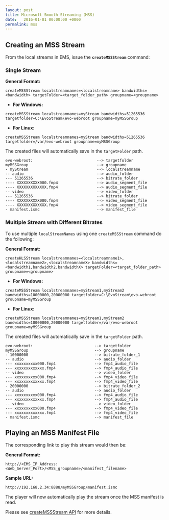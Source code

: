 ```yaml
---
layout: post
title: Microsoft Smooth Streaming (MSS)
date:   2016-01-01 00:00:00 +0000
permalink: mss
---
```


## Creating an MSS Stream

From the local streams in EMS, issue the **`createMSSStream`** command:

### Single Stream

**General Format:**

``` 
createMSSStream localstreamnames=<localstreamname> bandwidths=<bandwidth> targetFolder=<target_folder_path> groupname=<groupname>
```

- **For Windows:**

``` 
createMSSStream localstreamnames=myStream bandwidths=51265536 targetfolder=C:\EvoStream\evo-webroot groupname=myMSSGroup
```

- **For Linux:**

``` 
createMSSStream localstreamnames=myStream bandwidths=51265536 targetfolder=/var/evo-webroot groupname=myMSSGroup
```



The created files will automatically save in the `targetFolder` path.

``` 
evo-webroot:                            --> targetfolder
myMSSGroup                              --> groupname
- myStream                              --> localstreamname
-- audio                                --> audio_folder
--- 51265536                            --> bitrate_folder
---- XXXXXXXXXX000.fmp4                 --> audio_segment_file
---- XXXXXXXXXXXXX.fmp4                 --> audio_segment_file
-- video                                --> video_folder
--- 51265536                            --> bitrate_folder
---- XXXXXXXXXX000.fmp4                 --> video_segment_file
---- XXXXXXXXXXXXX.fmp4                 --> video_segment_file
- manifest.ismc                         --> manifest_file
```



### Multiple Stream with Different Bitrates

To use multiple `localStreamNames` using one `createMSSStream` command do the following:

**General Format:**

``` 
createHLSStream localstreamnames=<localstreamname1>,<localstreamname2>,<localstreamnameX> bandwidths=<bandwidth1,bandwidth2,bandwidthX> targetFolder=<target_folder_path> groupname=<groupname>
```

- **For Windows:**

``` 
createMSSStream localstreamnames=myStream1,myStream2 bandwidths=10000000,20000000 targetfolder=C:\EvoStream\evo-webroot groupname=myMSSGroup
```

- **For Linux:**

``` 
createMSSStream localstreamnames=myStream1,myStream2 bandwidths=10000000,20000000 targetfolder=/var/evo-webroot groupname=myMSSGroup
```



The created files will automatically save in the `targetFolder` path.

``` 
evo-webroot:                           --> targetfolder
myMSSGroup                             --> groupname
- 10000000                             --> bitrate_folder_1
-- audio                               --> audio_folder
--- xxxxxxxxxx000.fmp4                 --> fmp4_audio_file
--- xxxxxxxxxxxxx.fmp4                 --> fmp4_audio_file
-- video                               --> video_folder
--- xxxxxxxxxx000.fmp4                 --> fmp4_video_file
--- xxxxxxxxxxxxx.fmp4                 --> fmp4_video_file
- 20000000                             --> bitrate_folder_2
-- audio                               --> audio_folder
--- xxxxxxxxxx000.fmp4                 --> fmp4_audio_file
--- xxxxxxxxxxxxx.fmp4                 --> fmp4_audio_file
-- video                               --> video_folder
--- xxxxxxxxxx000.fmp4                 --> fmp4_video_file
--- xxxxxxxxxxxxx.fmp4                 --> fmp4_video_file
- manifest.ismc                        --> manifest_file
```





## Playing an MSS Manifest File

The corresponding link to play this stream would then be:

**General Format:**

``` 
http://<EMS_IP_Address:<Web_Server_Port>/<MSS_groupname>/<manifest_filename>
```

**Sample URL:**

``` 
http://192.168.2.34:8888/myMSSGroup/manifest.ismc
```

The player will now automatically play the stream once the MSS manifest is read.



Please see [createMSSStream API](http://docs.evostream.com/ems_api_definition/createmssstream) for more details.